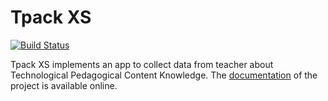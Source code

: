 # Tpack XS

[![Build Status](https://travis-ci.org/rodrigoprestesmachado/tpack.svg?branch=master)](https://travis-ci.org/rodrigoprestesmachado/tpack)

Tpack XS implements an app to collect data from teacher about Technological Pedagogical Content Knowledge. The [documentation](https://rodrigoprestesmachado.github.io/tpack/) of the project is available online.